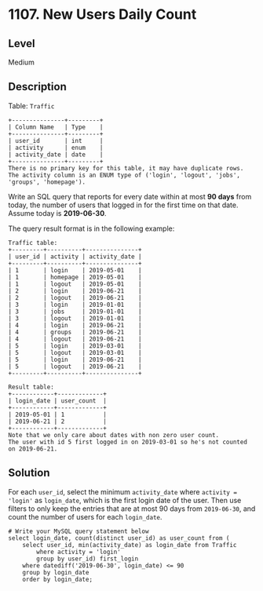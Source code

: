 # 1107. New Users Daily Count
## Level
Medium

## Description
Table: `Traffic`
```
+---------------+---------+
| Column Name   | Type    |
+---------------+---------+
| user_id       | int     |
| activity      | enum    |
| activity_date | date    |
+---------------+---------+
There is no primary key for this table, it may have duplicate rows.
The activity column is an ENUM type of ('login', 'logout', 'jobs', 'groups', 'homepage').
```

Write an SQL query that reports for every date within at most **90 days** from today, the number of users that logged in for the first time on that date. Assume today is **2019-06-30**.

The query result format is in the following example:
```
Traffic table:
+---------+----------+---------------+
| user_id | activity | activity_date |
+---------+----------+---------------+
| 1       | login    | 2019-05-01    |
| 1       | homepage | 2019-05-01    |
| 1       | logout   | 2019-05-01    |
| 2       | login    | 2019-06-21    |
| 2       | logout   | 2019-06-21    |
| 3       | login    | 2019-01-01    |
| 3       | jobs     | 2019-01-01    |
| 3       | logout   | 2019-01-01    |
| 4       | login    | 2019-06-21    |
| 4       | groups   | 2019-06-21    |
| 4       | logout   | 2019-06-21    |
| 5       | login    | 2019-03-01    |
| 5       | logout   | 2019-03-01    |
| 5       | login    | 2019-06-21    |
| 5       | logout   | 2019-06-21    |
+---------+----------+---------------+

Result table:
+------------+-------------+
| login_date | user_count  |
+------------+-------------+
| 2019-05-01 | 1           |
| 2019-06-21 | 2           |
+------------+-------------+
Note that we only care about dates with non zero user count.
The user with id 5 first logged in on 2019-03-01 so he's not counted on 2019-06-21.
```

## Solution
For each `user_id`, select the minimum `activity_date` where `activity = 'login'` as `login_date`, which is the first login date of the user. Then use filters to only keep the entries that are at most 90 days from `2019-06-30`, and count the number of users for each `login_date`.
```
# Write your MySQL query statement below
select login_date, count(distinct user_id) as user_count from (
    select user_id, min(activity_date) as login_date from Traffic
        where activity = 'login'
        group by user_id) first_login
    where datediff('2019-06-30', login_date) <= 90
    group by login_date
    order by login_date;
```
